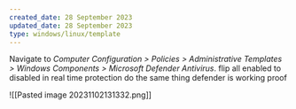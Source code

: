 ```yaml
---
created_date: 28 September 2023
updated_date: 28 September 2023
type: windows/linux/template
---
```

Navigate to _Computer Configuration > Policies > Administrative Templates > Windows Components > Microsoft Defender Antivirus_.
flip all enabled to disabled
in real time protection do the same thing
defender is working proof

![[Pasted image 20231102131332.png]]